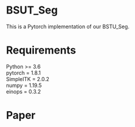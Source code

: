 # BSUT_Seg
This is a Pytorch implementation of our BSTU_Seg.
# Requirements
Python >= 3.6   
pytorch = 1.8.1  
SimpleITK = 2.0.2  
numpy = 1.19.5  
einops = 0.3.2  
# Paper
